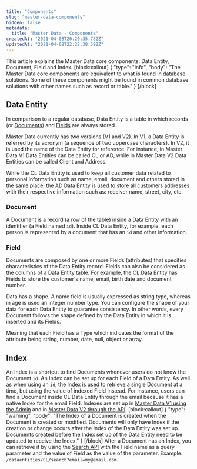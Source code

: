 ```yaml
---
title: "Components"
slug: "master-data-components"
hidden: false
metadata: 
  title: "Master Data - Components"
createdAt: "2021-04-08T20:20:35.782Z"
updatedAt: "2021-04-08T22:22:38.592Z"
---
```

This article explains the Master Data core components: Data Entity, Document, Field and Index. 
[block:callout]
{
  "type": "info",
  "body": "The Master Data core components are equivalent to what is found in database solutions. Some of these components might be found in common database solutions with other names such as record or table."
}
[/block]
## Data Entity

In comparison to a regular database, Data Entity is a table in which records (or [Documents](#document)) and [Fields](#field) are always stored.

Master Data currently has two versions (V1 and V2). In V1, a Data Entity is referred by its acronym (a sequence of two uppercase characters). In V2, it is used the name of the Data Entity for reference. For instance, in Master Data V1 Data Entities can be called CL or AD, while in Master Data V2 Data Entities can be called Client and Address.

While the CL Data Entity is used to keep all customer data related to personal information such as name, email, document and others stored in the same place, the AD Data Entity is used to store all customers addresses with their respective information such as: receiver name, street, city, etc.

### Document

A Document is a record (a row of the table) inside a Data Entity with an identifier (a Field named `id`). Inside CL Data Entity, for example, each person is represented by a document that has an `id` and other information.

### Field

Documents are composed by one or more Fields (attributes) that specifies characteristics of the Data Entity record. Fields can also be considered as the columns of a Data Entity table. For example, the CL Data Entity has Fields to store the customer's name, email, birth date and document number. 

Data has a shape. A name field is usually expressed as string type, whereas in age is used an integer number type. You can configure the shape of your data for each Data Entity to guarantee consistency. In other words, every Document follows the shape defined by the Data Entity in which it is inserted and its Fields.

Meaning that each Field has a Type which indicates the format of the attribute being string, number, date, null, object or array.

## Index

An Index is a shortcut to find Documents whenever users do not know the Document `id`. An Index can be set up for each Field of a Data Entity. As well as when using an `id`, the Index is used to retrieve a single Document at a time, but using the value of indexed Field instead. For instance, users can find a Document inside CL Data Entity through the email because it has a native Index for the email Field. Indexes are set up in [Master Data V1 using the Admin](https://help.vtex.com/en/tutorial/setting-up-an-index-on-master-data--tutorials_785) and in [Master Data V2 through the API](ref:indices).
[block:callout]
{
  "type": "warning",
  "body": "The Index of a Document is created when the Document is created or modified. Documents will only have Index if the creation or change occurs after the Index of the Data Entity was set up. Documents created before the Index set up of the Data Entity need to be updated to receive the Index."
}
[/block]
After a Document has an Index, you can retrieve it by using the [Search API](ref:search) with the Field name as a query parameter and the value of Field as the value of the parameter. Example: `/dataentities/CL/search?email=my@email.com`.
